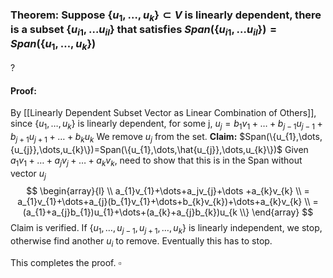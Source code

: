 ### Theorem: Suppose $\{u_{1},\dots,u_{k}\} \subset V$ is linearly dependent, there is a subset $\{u_{i1},\dots u_{il}\}$ that satisfies $Span(\{u_{i1},\dots u_{il}\})=Span(\{u_{1},\dots,u_{k}\})$
?
#### Proof: 
By [[Linearly Dependent Subset Vector as Linear Combination of Others]], since $\{u_{1},\dots,u_{k}\}$ is linearly dependent, for some j,
$u_{j}=b_{1}v_{1}+\dots+b_{j-1}u_{j-1}+b_{j+1}u_{j+1}+\dots+b_{k}u_{k}$
We remove $u_{j}$ from the set.
**Claim:** $Span(\{u_{1},\dots,{u_{j}},\dots,u_{k}\})=Span(\{u_{1},\dots,\hat{u_{j}},\dots,u_{k}\})$
Given $a_{1}v_{1}+\dots+a_{j}v_{j}+\dots+a_{k}v_{k}$, need to show that this is in the Span without vector $u_{j}$
$$
\begin{array}{l} \\
a_{1}v_{1}+\dots+a_jv_{j}+\dots +a_{k}v_{k} \\
= a_{1}v_{1}+\dots+a_{j}(b_{1}v_{1}+\dots+b_{k}v_{k})+\dots+a_{k}v_{k} \\
= (a_{1}+a_{j}b_{1})u_{1}+\dots+(a_{k}+a_{j}b_{k})u_{k \\}
\end{array}
$$
Claim is verified.
If $\{u_{1},\dots,u_{j-1},u_{j+1},\dots,u_{k}\}$ is linearly independent, we stop, otherwise find another $u_{i}$ to remove.
Eventually this has to stop.

This completes the proof. $\square$
